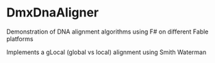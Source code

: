 # DmxDnaAligner
Demonstration of DNA alignment algorithms using F# on different Fable platforms

Implements a gLocal (global vs local) alignment using Smith Waterman
